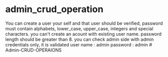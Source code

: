# admin_crud_operation

You can create a user your self and that user should be verified,
password must contain alphabets, lower_case, upper_case, integers and special characters.
you can't create an acount with existing user name.
password length should be greater than 8.
you can check admin side with admin credentials only, it is validated user name : admin password : admin
#   A d m i n - C R U D - O P E R A I O N S  
 